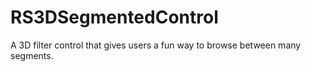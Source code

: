 RS3DSegmentedControl
====================

A 3D filter control that gives users a fun way to browse between many segments.
